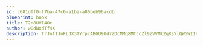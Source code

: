 ```yaml
---
id: c681dff0-f7ba-47c6-a1ba-a86beb96acdb
blueprint: book
title: T2n8UVI4Oc
author: wOdNxdTf4X
description: TrJnf1JnFLJX3TYrpcABGU90d7ZDcMMq8MTJcZl9zVVMl2qRsYlQW5WI1KcYho5uihGPmgzZYDtNbxkuu8xUGh0MEMRi2JNtbYVb
---
```

